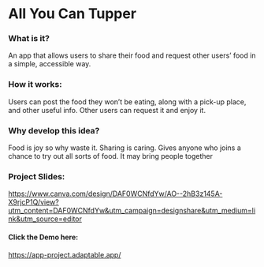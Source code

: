 # All You Can Tupper

### What is it?
An app that allows users to share their food and request other users’ food in a simple, accessible way.

### How it works:
Users can post the food they won’t be eating, along with a pick-up place, and other useful info.
Other users can request it and enjoy it.

### Why develop this idea?
Food is joy so why waste it.
Sharing is caring.
Gives anyone who joins a chance to try out all sorts of food.
It may bring people together

### Project Slides:
https://www.canva.com/design/DAF0WCNfdYw/AO--2hB3z145A-X9rjcP1Q/view?utm_content=DAF0WCNfdYw&utm_campaign=designshare&utm_medium=link&utm_source=editor

#### Click the Demo here: 
https://app-project.adaptable.app/
